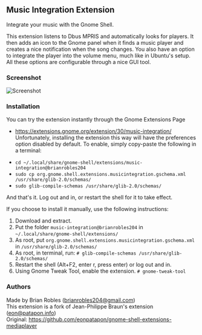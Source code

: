 ## Music Integration Extension
Integrate your music with the Gnome Shell.

This extension listens to Dbus MPRIS and automatically looks for players. It then adds an icon to the 
Gnome panel when it finds a music player and creates a nice notification when the song changes.
You also have an option to integrate the player into the volume menu, much like in Ubuntu's setup.
All these options are configurable through a nice GUI tool.


### Screenshot
![Screenshot](https://github.com/brianrobles204/Music-Integration/raw/master/screenshot.png)


### Installation
You can try the extension instantly through the Gnome Extensions Page 
- https://extensions.gnome.org/extension/30/music-integration/
Unfortunately, installing the extension this way will have the preferences option disabled by default.
To enable, simply copy-paste the following in a terminal:

* `cd ~/.local/share/gnome-shell/extensions/music-integration@brianrobles204`
* `sudo cp org.gnome.shell.extensions.musicintegration.gschema.xml /usr/share/glib-2.0/schemas/`
* `sudo glib-compile-schemas /usr/share/glib-2.0/schemas/`

And that's it. Log out and in, or restart the shell for it to take effect.


If you choose to install it manually, use the following instructions:

1. Download and extract.
2. Put the folder `music-integration@brianrobles204` in `~/.local/share/gnome-shell/extensions/`
3. As root, put `org.gnome.shell.extensions.musicintegration.gschema.xml` in `/usr/share/glib-2.0/schemas/`
4. As root, in terminal, run: `# glib-compile-schemas /usr/share/glib-2.0/schemas/`
5. Restart the shell (Alt+F2, enter r, press enter) or log out and in.
6. Using Gnome Tweak Tool, enable the extension. `# gnome-tweak-tool`


### Authors
Made by Brian Robles (brianrobles204@gmail.com) <br/>
This extension is a fork of Jean-Philippe Braun's extension (eon@patapon.info)<br/>
Original: https://github.com/eonpatapon/gnome-shell-extensions-mediaplayer<br/>
